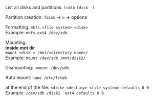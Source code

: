 List all disks and partitions:
`lsblk`
`fdisk -l` 

Partition creation:
`fdisk` -> `n` -> options

Formatting:
`mkfs.<file system> <disk>`  
Example: `mkfs.ext4 /dev/sdb`

Mounting:  
**Inside mnt dir**  
`mount <disk > /mnt/<directory name>/`  
Example:
`mount /dev/sdb /mnt/disk2/`

Dismounting:
`umount /dev/sdb`

Auto mount:
`nano /etc/fstab`

at the end of the file: 
`<disk> <destiny> <file system> defaults 0 0`  
Example: `/dev/sdb /disk2  ext4 defaults 0 0 `



